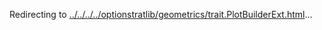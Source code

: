 Redirecting to
[../../../../optionstratlib/geometrics/trait.PlotBuilderExt.html](../../../../optionstratlib/geometrics/trait.PlotBuilderExt.html)\...
